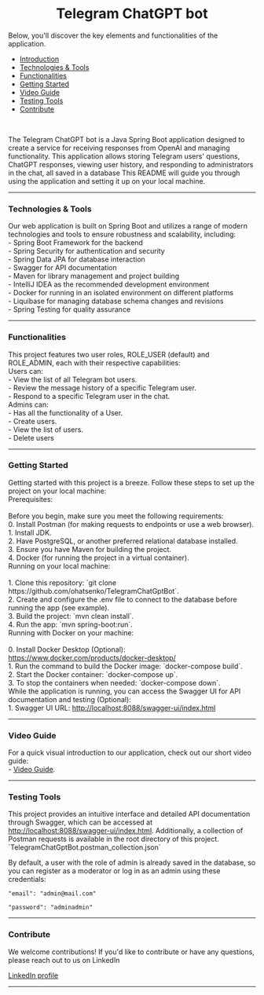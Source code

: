 <div align="center"><h1>Telegram ChatGPT bot</h1></div>



Below, you'll discover the key elements and functionalities of the
application.

- [Introduction](#introduction)
- [Technologies & Tools](#technologies)
- [Functionalities](#functionalities)
- [Getting Started](#setup)
- [Video Guide](#video-instruction)
- [Testing Tools](#usage-tools)
- [Contribute](#contribute)

<div id="introduction">
    <br>
    <p>
        The Telegram ChatGPT bot is a Java Spring Boot application designed to create a service for receiving responses from OpenAI and managing functionality. This application allows storing Telegram users' questions, ChatGPT responses, viewing user history, and responding to administrators in the chat, all saved in a database
        This README will guide you through using the application and setting it up on your local machine.
    </p>
</div>
<hr>

<div id="technologies">
    <h3> Technologies & Tools </h3>
    <p>
        Our web application is built on Spring Boot and utilizes a range of modern technologies and tools to ensure robustness and scalability, including:
       <br> - Spring Boot Framework for the backend 
       <br> - Spring Security for authentication and security
       <br> - Spring Data JPA for database interaction
       <br> - Swagger for API documentation
       <br> - Maven for library management and project building
       <br> - IntelliJ IDEA as the recommended development environment
       <br> - Docker for running in an isolated environment on different platforms
       <br> - Liquibase for managing database schema changes and revisions 
       <br> - Spring Testing for quality assurance
</p>
</div>
<hr>

<div id="functionalities">
    <h3> Functionalities </h3>
    <p>
        This project features two user roles, ROLE_USER (default) and ROLE_ADMIN, each with their respective capabilities:
        <br>   Users can:
        <br> - View the list of all Telegram bot users.
        <br> - Review the message history of a specific Telegram user.
        <br> - Respond to a specific Telegram user in the chat.
        <br>   Admins can:
        <br> - Has all the functionality of a User.
        <br> - Create users.
        <br> - View the list of users.
        <br> - Delete users
</p>
</div>
<hr>

<div id="setup">
    <h3> Getting Started </h3>
    <p>
        Getting started with this project is a breeze. Follow these steps to set up the project on your local machine:
        <br> Prerequisites:<br>
        <br> Before you begin, make sure you meet the following requirements:
        <br> 0. Install Postman (for making requests to endpoints or use a web browser).
        <br> 1. Install JDK.
        <br> 2. Have PostgreSQL, or another preferred relational database installed.
        <br> 3. Ensure you have Maven for building the project.
        <br> 4. Docker (for running the project in a virtual container).
        <br>Running on your local machine:<br>
        <br> 1. Clone this repository: `git clone https://github.com/ohatsenko/TelegramChatGptBot`.
        <br> 2. Create and configure the .env file to connect to the database before running the app (see example).
        <br> 3. Build the project: `mvn clean install`.
        <br> 4. Run the app: `mvn spring-boot:run`.
        <br>Running with Docker on your machine:<br>
        <br> 0. Install Docker Desktop (Optional): <a href="https://www.docker.com/products/docker-desktop/" target="_blank" class="social-icon">
        https://www.docker.com/products/docker-desktop/</a>
        <br> 1. Run the command to build the Docker image: `docker-compose build`.
        <br> 2. Start the Docker container: `docker-compose up`.
        <br> 3. To stop the containers when needed: `docker-compose down`.
        <br> While the application is running, you can access the Swagger UI for API documentation and testing (Optional):
        <br> 1. Swagger UI URL: <a href="http://localhost:8088/swagger-ui/index.html" target="_blank" class="social-icon">
        http://localhost:8088/swagger-ui/index.html</a>
</p>
</div>
<hr>

<div id="video-instruction">
    <h3> Video Guide </h3>
    <p>
        For a quick visual introduction to our application, check out our short video guide:
        <br> - <a href="https://NULL" target="_blank" class="social-icon">
Video Guide</a>.
    </p>
</div>
<hr>

<div id="usage-tools">
    <h3> Testing Tools </h3>
    <p>
        This project provides an intuitive interface and detailed API documentation through Swagger, which can be accessed at <a href="http://localhost:8088/swagger-ui/index.html" target="_blank" class="social-icon">
        http://localhost:8088/swagger-ui/index.html</a>. 
        Additionally, a collection of Postman requests is available in the root directory of this project.
        `TelegramChatGptBot.postman_collection.json`

By default, a user with the role of admin is already saved in the database,
so you can register as a moderator or log in as an admin using these credentials:

`"email": "admin@mail.com"`

`"password": "adminadmin"`
</p>
</div>
<hr>



<div id="contribute">
    <h3> Contribute </h3>
    <p>
        We welcome contributions! If you'd like to contribute or have any questions, please reach out to us on LinkedIn
    </p>
<a href="https://www.linkedin.com/in/oleksandr-hatsenko/" target="_blank" class="social-icon">
LinkedIn profile</a>

</div>
<hr>
